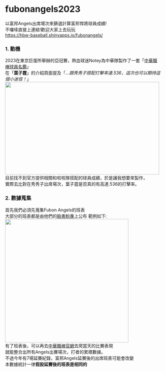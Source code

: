 # fubonangels2023
以富邦Angels出席場次來篩選計算富邦悍將球員成績!  
不囉嗦直接上連結!歡迎大家上去玩玩  
https://hbw-baseball.shinyapps.io/fubonangels/


### **1. 動機**  
2023在東京巨蛋所舉辦的亞冠賽，熱血球迷Notey為中華隊製作了一套「[中華職棒球員名鑑](https://github.com/hbw0386/fubonangels2023/assets/139471040/314131b4-d9cb-45df-85eb-9a62467987cd "link")」  
在「**葉子霆**」的介紹頁面提及「*...跟秀秀子搭配打擊率達.536，這次也可以期待這個小迷信！*」
<img src="https://github.com/hbw0386/fubonangels2023/assets/139471040/314131b4-d9cb-45df-85eb-9a62467987cd" width="500" height="300">  
目前找不到官方提供相關和啦啦隊搭配的球員成績，於是讓我想要來製作，  
實際去比對在秀秀子出席場次，葉子霆是否真的有高達.536的打擊率。  

### **2. 數據蒐集**
首先我們必須先蒐集Fubon Angels的班表  
大部分的班表都是由他們的[臉書粉專](https://www.facebook.com/FubonAngels "link")上公布
範例如下:  
<img src="https://github.com/hbw0386/fubonangels2023/assets/139471040/2b9c4920-84d7-4773-acd3-30882fd8f922" width="400" height="400">  
有了班表後，可以再去[中華職棒官網](https://www.cpbl.com.tw/box?year=2023&kindCode=A&gameSno=5 "link")去爬當天的比賽表現  
就能整合出所有Angels出賽場次，打者的累積數據。  
不過今年有7場延賽紀錄，富邦Angels延賽後的出席班表可能會改變  
本數據統計一律**假設延賽後的班表是相同的**



